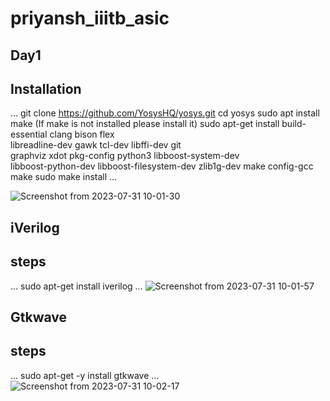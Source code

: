 # priyansh_iiitb_asic
## Day1
## Installation
...
git clone https://github.com/YosysHQ/yosys.git
cd yosys 
sudo apt install make (If make is not installed please install it) 
sudo apt-get install build-essential clang bison flex \
    libreadline-dev gawk tcl-dev libffi-dev git \
    graphviz xdot pkg-config python3 libboost-system-dev \
    libboost-python-dev libboost-filesystem-dev zlib1g-dev
make config-gcc
make 
sudo make install
...

![Screenshot from 2023-07-31 10-01-30](https://github.com/Priyanshiiitb/priyansh_iiitb_asic/assets/140998626/e8c1e5b8-70cc-4ece-b397-bb656cf40baa)


## iVerilog
## steps
...
sudo apt-get install iverilog
...
![Screenshot from 2023-07-31 10-01-57](https://github.com/Priyanshiiitb/priyansh_iiitb_asic/assets/140998626/8c624e10-1b35-46b0-8fd4-9a9939897254)

## Gtkwave
## steps
...
sudo apt-get -y install gtkwave
...
![Screenshot from 2023-07-31 10-02-17](https://github.com/Priyanshiiitb/priyansh_iiitb_asic/assets/140998626/33ed1cb2-3fd6-47fd-b471-28b0506cf52e)

